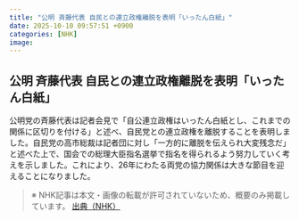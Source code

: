 ```yaml
---
title: "公明 斉藤代表 自民との連立政権離脱を表明「いったん白紙」"
date: 2025-10-10 09:57:51 +0900
categories: [NHK]
image: 
---
```

## 公明 斉藤代表 自民との連立政権離脱を表明「いったん白紙」

公明党の斉藤代表は記者会見で「自公連立政権はいったん白紙とし、これまでの関係に区切りを付ける」と述べ、自民党との連立政権を離脱することを表明しました。自民党の高市総裁は記者団に対し「一方的に離脱を伝えられ大変残念だ」と述べた上で、国会での総理大臣指名選挙で指名を得られるよう努力していく考えを示しました。これにより、26年にわたる両党の協力関係は大きな節目を迎えることになりました。

> ※ NHK記事は本文・画像の転載が許可されていないため、概要のみ掲載しています。
[出典（NHK）](http://www3.nhk.or.jp/news/html/20251010/k10014946321000.html)
